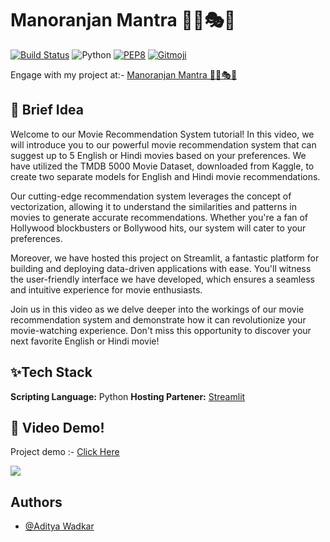 # Manoranjan Mantra 🤹‍♂️🎭🔮

[![Build Status](https://travis-ci.org/swapagarwal/JARVIS-on-Messenger.svg?branch=master)](https://travis-ci.org/swapagarwal/JARVIS-on-Messenger)
![Python](https://img.shields.io/badge/python-3.9-blue.svg)
[![PEP8](https://img.shields.io/badge/code%20style-pep8-orange.svg)](https://www.python.org/dev/peps/pep-0008/)
[![Gitmoji](https://img.shields.io/badge/gitmoji-%20🚀%20🐳-FFDD67.svg)](https://gitmoji.carloscuesta.me)

Engage with my project at:- [Manoranjan Mantra 🤹‍♂️🎭🔮](https://manoranjanmantra.streamlit.app/)

## 🚀 Brief Idea
Welcome to our Movie Recommendation System tutorial! In this video, we will introduce you to our powerful movie recommendation system that can suggest up to 5 English or Hindi movies based on your preferences. We have utilized the TMDB 5000 Movie Dataset, downloaded from Kaggle, to create two separate models for English and Hindi movie recommendations.

Our cutting-edge recommendation system leverages the concept of vectorization, allowing it to understand the similarities and patterns in movies to generate accurate recommendations. Whether you're a fan of Hollywood blockbusters or Bollywood hits, our system will cater to your preferences.

Moreover, we have hosted this project on Streamlit, a fantastic platform for building and deploying data-driven applications with ease. You'll witness the user-friendly interface we have developed, which ensures a seamless and intuitive experience for movie enthusiasts.

Join us in this video as we delve deeper into the workings of our movie recommendation system and demonstrate how it can revolutionize your movie-watching experience. Don't miss this opportunity to discover your next favorite English or Hindi movie!


## ✨Tech Stack

**Scripting Language:** Python
**Hosting Partener:** [Streamlit](https://streamlit.io/)

## 🔴 Video Demo!
Project demo :- [Click Here](https://youtu.be/JJBvSjHMT68?si=oJvNyncm3gMapjDm)

<img src="https://github.com/AdityaWadkar/ManoranjanMantra/assets/67093170/f7c49fbe-f5a6-4537-a061-6c8ac71910a9">


## Authors

- [@Aditya Wadkar](https://www.github.com/AdityaWadkar)

